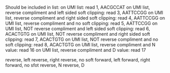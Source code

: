 
Should be included in list:
on UMI list: read 1, AACGCCAT
on UMI list, reverse compliment and left sided soft clipping: read 3, AATTCCGG
on UMI list, reverse compliment and right sided soft clipping: read 4, AATTCCGG
on UMI list, reverse compliment and no soft clipping: read 5, AATTCCGG
on UMI list, NOT reverse compliment and left sided soft clipping: read 6, ACACTGTG
on UMI list, NOT reverse compliment and right sided soft clipping: read 7, ACACTGTG
on UMI list, NOT reverse compliment and no soft clipping: read 8, ACACTGTG
on UMI list, reverse compliment and N value: read 16
on UMI list, reverse compliment and D value: read 17


reverse, left
reverse, right
reverse, no soft
forward, left
forward, right
forward, no sfot
reverse, N
reverse, D